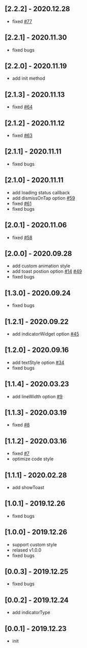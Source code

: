## [2.2.2] - 2020.12.28

* fixed [#77](https://github.com/kokohuang/flutter_easyloading/issues/77)

## [2.2.1] - 2020.11.30

* fixed bugs
## [2.2.0] - 2020.11.19

* add init method

## [2.1.3] - 2020.11.13

* fixed [#64](https://github.com/kokohuang/flutter_easyloading/issues/64)

## [2.1.2] - 2020.11.12

* fixed [#63](https://github.com/kokohuang/flutter_easyloading/issues/63)

## [2.1.1] - 2020.11.11

* fixed bugs

## [2.1.0] - 2020.11.11

* add loading status callback
* add dismissOnTap option [#59](https://github.com/kokohuang/flutter_easyloading/issues/59)
* fixed [#61](https://github.com/kokohuang/flutter_easyloading/issues/61)
* fixed bugs

## [2.0.1] - 2020.11.06

* fixed [#58](https://github.com/kokohuang/flutter_easyloading/issues/58)

## [2.0.0] - 2020.09.28

* add custom animation style
* add toast postion option [#14](https://github.com/kokohuang/flutter_easyloading/issues/14) [#49](https://github.com/kokohuang/flutter_easyloading/issues/49)
* fixed bugs

## [1.3.0] - 2020.09.24

* fixed bugs

## [1.2.1] - 2020.09.22

* add indicatorWidget option [#45](https://github.com/kokohuang/flutter_easyloading/issues/45)

## [1.2.0] - 2020.09.16

* add textStyle option [#34](https://github.com/kokohuang/flutter_easyloading/issues/34)
* fixed bugs

## [1.1.4] - 2020.03.23

* add lineWidth option [#9](https://github.com/kokohuang/flutter_easyloading/issues/9)

## [1.1.3] - 2020.03.19

* fixed [#8](https://github.com/kokohuang/flutter_easyloading/issues/8)

## [1.1.2] - 2020.03.16

* fixed [#7](https://github.com/kokohuang/flutter_easyloading/issues/7)
* optimize code style

## [1.1.1] - 2020.02.28

* add showToast

## [1.0.1] - 2019.12.26

* fixed bugs

## [1.0.0] - 2019.12.26

* support custom style
* relased v1.0.0
* fixed bugs

## [0.0.3] - 2019.12.25

* fixed bugs

## [0.0.2] - 2019.12.24

* add indicatorType

## [0.0.1] - 2019.12.23

* init

